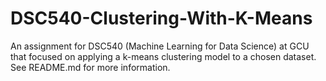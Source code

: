 # DSC540-Clustering-With-K-Means
An assignment for DSC540 (Machine Learning for Data Science) at GCU that focused on applying a k-means clustering model to a chosen dataset. See README.md for more information. 
